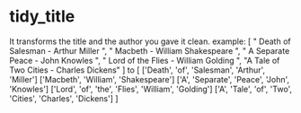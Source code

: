 # tidy_title
It transforms the title and the author you gave it clean. example:
  [
	" Death of Salesman - Arthur Miller ",
	" Macbeth - William Shakespeare ",
	" A Separate Peace - John Knowles ",
	" Lord of the Flies - William Golding ",
	"A Tale of Two Cities - Charles Dickens"
		]
to 
  [
  ['Death', 'of', 'Salesman', 'Arthur', 'Miller']
  ['Macbeth', 'William', 'Shakespeare']
  ['A', 'Separate', 'Peace', 'John', 'Knowles']
  ['Lord', 'of', 'the', 'Flies', 'William', 'Golding']
  ['A', 'Tale', 'of', 'Two', 'Cities', 'Charles', 'Dickens']
    ]
